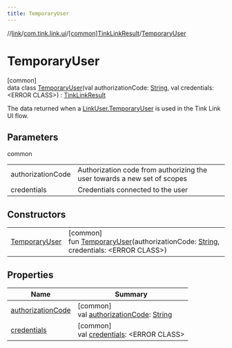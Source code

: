```yaml
---
title: TemporaryUser
---
```

//[link](../../../../index.html)/[com.tink.link.ui](../../index.html)/[[common]TinkLinkResult](../index.html)/[TemporaryUser](index.html)



# TemporaryUser



[common]\
data class [TemporaryUser](index.html)(val authorizationCode: [String](https://kotlinlang.org/api/latest/jvm/stdlib/kotlin/-string/index.html), val credentials: &lt;ERROR CLASS&gt;) : [TinkLinkResult](../index.html)

The data returned when a [LinkUser.TemporaryUser](../../[common]-link-user/-temporary-user/index.html) is used in the Tink Link UI flow.



## Parameters


common

| | |
|---|---|
| authorizationCode | Authorization code from authorizing the user towards a new set of scopes |
| credentials | Credentials connected to the user |



## Constructors


| | |
|---|---|
| [TemporaryUser](-temporary-user.html) | [common]<br>fun [TemporaryUser](-temporary-user.html)(authorizationCode: [String](https://kotlinlang.org/api/latest/jvm/stdlib/kotlin/-string/index.html), credentials: &lt;ERROR CLASS&gt;) |


## Properties


| Name | Summary |
|---|---|
| [authorizationCode](authorization-code.html) | [common]<br>val [authorizationCode](authorization-code.html): [String](https://kotlinlang.org/api/latest/jvm/stdlib/kotlin/-string/index.html) |
| [credentials](credentials.html) | [common]<br>val [credentials](credentials.html): &lt;ERROR CLASS&gt; |

